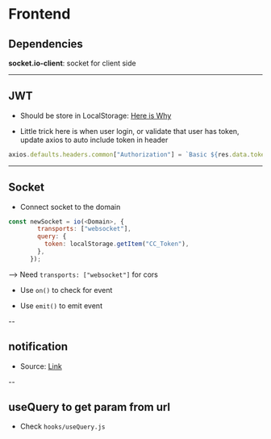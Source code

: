 # Frontend

## Dependencies

**socket.io-client**: socket for client side

---

## JWT

- Should be store in LocalStorage: [Here is Why](https://www.reddit.com/r/Frontend/comments/cubcpj/local_storage_vs_cookies_for_auth_tokens/)

- Little trick here is when user login, or validate that user has token, update axios to auto include token in header

```js
axios.defaults.headers.common["Authorization"] = `Basic ${res.data.token}`;
```

---

## Socket

- Connect socket to the domain

```js
const newSocket = io(<Domain>, {
        transports: ["websocket"],
        query: {
          token: localStorage.getItem("CC_Token"),
        },
      });
```

--> Need `transports: ["websocket"]` for cors

- Use `on()` to check for event

- Use `emit()` to emit event

--

## notification

- Source: [Link](https://medium.com/@seladir/how-to-implement-web-push-notifications-in-your-node-react-app-9bed79b53f34)

--

## useQuery to get param from url

- Check `hooks/useQuery.js`
